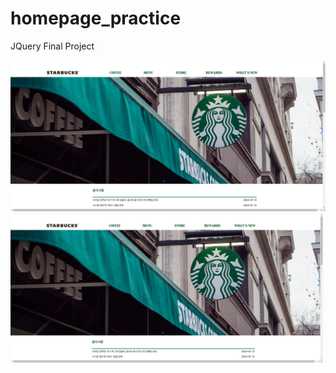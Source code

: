 # homepage_practice
JQuery Final Project

![Main Image](homepage_main.PNG)
<img src="homepage_main.PNG" alt="Main Image" width="500"/>
